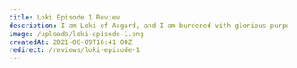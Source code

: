 ```yaml
---
title: Loki Episode 1 Review
description: I am Loki of Asgard, and I am burdened with glorious purpose.
image: /uploads/loki-episode-1.png
createdAt: 2021-06-09T16:41:00Z
redirect: /reviews/loki-episode-1
---
```

